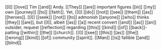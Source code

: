 [[I]] [[love]] Tim [[and]] Andy. [[They]] [[are]] important figures [[in]] [[my]] own [[journey]] [[to]] [[faith]]. Yet, [[I]] [[do]] [[not]] [[see]] [[them]] [[as]] [[heroes]]. [[I]] [[seek]] [[not]] [[to]] admonish [[anyone]] [[who]] thinks [[they]] [[are]], but [[I]], albeit [[as]] [[a]] recent convert [[and]] [[as]] [[an]] outsider, request [[reflection]] regarding [[this]] [[kind]] [[of]] [[back]]-patting [[within]] [[the]] [[church]]. [[I]] [[see]] [[this]] [[as]] [[the]] [[wrong]] [[kind]] [[of]] community [[spirit]]. [[Man]] [[is]] fallible [[and]] [[blind]].